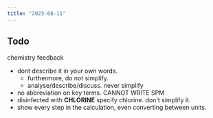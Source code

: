 ```yaml
---
title: "2023-08-11"
---
```


## Todo

chemistry feedback

- dont describe it in your own words.
  - furthermore, do not simplify.
  - analyse/describe/discuss. never simplify
- no abbreviation on key terms. CANNOT WRITE SPM
- disinfected with **CHLORINE** specify chlorine. don't simplify it.
- show every step in the calculation, even converting between units.
